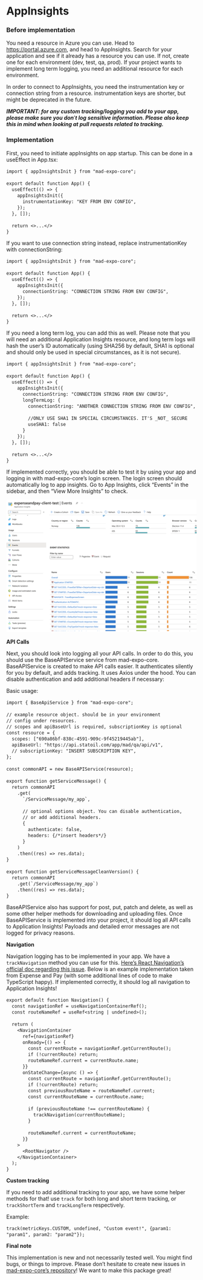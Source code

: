 # AppInsights

### Before implementation

You need a resource in Azure you can use. Head to https://portal.azure.com, and head to AppInsights. Search for your application and see if it already has a resource you can use. If not, create one for each environment (dev, test, qa, prod). If your project wants to implement long term logging, you need an additional resource for each environment.

In order to connect to AppInsights, you need the instrumentation key or connection string from a resource. instrumentation keys are shorter, but might be deprecated in the future.

***IMPORTANT: for any custom tracking/logging you add to your app, please make sure you don***’***t log sensitive information. Please also keep this in mind when looking at pull requests related to tracking.***

### Implementation

First, you need to initiate appInsights on app startup. This can be done in a useEffect in App.tsx:

```tsx
import { appInsightsInit } from "mad-expo-core";

export default function App() {
  useEffect(() => {
    appInsightsInit({
      instrumentationKey: "KEY FROM ENV CONFIG",
    });
  }, []);

  return <>...</>
}
```

If you want to use connection string instead, replace instrumentationKey with connectionString:

```tsx
import { appInsightsInit } from "mad-expo-core";

export default function App() {
  useEffect(() => {
    appInsightsInit({
      connectionString: "CONNECTION STRING FROM ENV CONFIG",
    });
  }, []);

  return <>...</>
}
```

If you need a long term log, you can add this as well. Please note that you will need an additional Application Insights resource, and long term logs will hash the user’s ID automatically (using SHA256 by default, SHA1 is optional and should only be used in special circumstances, as it is not secure).

```tsx
import { appInsightsInit } from "mad-expo-core";

export default function App() {
  useEffect(() => {
    appInsightsInit({
      connectionString: "CONNECTION STRING FROM ENV CONFIG",
      longTermLog: {
        connectionString: "ANOTHER CONNECTION STRING FROM ENV CONFIG",
        
        //ONLY USE SHA1 IN SPECIAL CIRCUMSTANCES. IT'S _NOT_ SECURE
        useSHA1: false
      }
    });
  }, []);

  return <>...</>
}
```

If implemented correctly, you should be able to test it by using your app and logging in with mad-expo-core’s login screen. The login screen should automatically log to app insights. Go to App Insights, click “Events” in the sidebar, and then “View More Insights” to check.

![Image.png](AppInsights.assets/Image.png)

**API Calls**

Next, you should look into logging all your API calls. In order to do this, you should use the BaseAPIService service from mad-expo-core. BaseAPIService is created to make API calls easier. It authenticates silently for you by default, and adds tracking. It uses Axios under the hood. You can disable authentication and add additional headers if necessary:

Basic usage:

```tsx
import { BaseApiService } from "mad-expo-core";

// example resource object. should be in your environment 
// config under resources.
// scopes and apiBaseUrl is required, subscriptionKey is optional
const resource = {
  scopes: ["690a86bf-838c-4591-909c-9f45219445ab"],
  apiBaseUrl: "https://api.statoil.com/app/mad/qa/api/v1",
  // subscriptionKey: "INSERT SUBSCRIPTION KEY",
};

const commonAPI = new BaseAPIService(resource);

export function getServiceMessage() {
  return commonAPI
    .get(
      `/ServiceMessage/my_app`,

      // optional options object. You can disable authentication,
      // or add additional headers.
      { 
        authenticate: false,
        headers: {/*insert headers*/}
      }
    )
    .then((res) => res.data);
}

export function getServiceMessageCleanVersion() {
  return commonAPI
    .get(`/ServiceMessage/my_app`)
    .then((res) => res.data);
}
```

BaseAPIService also has support for post, put, patch and delete, as well as some other helper methods for downloading and uploading files. Once BaseAPIService is implemented into your project, it should log all API calls to Application Insights! Payloads and detailed error messages are not logged for privacy reasons.

**Navigation**

Navigation logging has to be implemented in your app. We have a `trackNavigation` method you can use for this. [Here’s React Navigation’s official doc regarding this issue](https://reactnavigation.org/docs/screen-tracking/). Below is an example implementation taken from Expense and Pay (with some additional lines of code to make TypeScript happy). If implemented correctly, it should log all navigation to Application Insights!

```tsx
export default function Navigation() {
  const navigationRef = useNavigationContainerRef();
  const routeNameRef = useRef<string | undefined>();

  return (
    <NavigationContainer
      ref={navigationRef}
      onReady={() => {
        const currentRoute = navigationRef.getCurrentRoute();
        if (!currentRoute) return;
        routeNameRef.current = currentRoute.name;
      }}
      onStateChange={async () => {
        const currentRoute = navigationRef.getCurrentRoute();
        if (!currentRoute) return;
        const previousRouteName = routeNameRef.current;
        const currentRouteName = currentRoute.name;

        if (previousRouteName !== currentRouteName) {
          trackNavigation(currentRouteName);
        }

        routeNameRef.current = currentRouteName;
      }}
    >
      <RootNavigator />
    </NavigationContainer>
  );
}
```

**Custom tracking**

If you need to add additional tracking to your app, we have some helper methods for that! use `track`  for both long and short term tracking, or `trackShortTerm` and `trackLongTerm` respectively.

Example:

```tsx
track(metricKeys.CUSTOM, undefined, "Custom event!", {param1: "param1", param2: "param2"});
```

**Final note**

This implementation is new and not necessarily tested well. You might find bugs, or things to improve. Please don’t hesitate to create new issues in [mad-expo-core’s repository](https://github.com/equinor/mad-expo-core/issues)! We want to make this package great!

